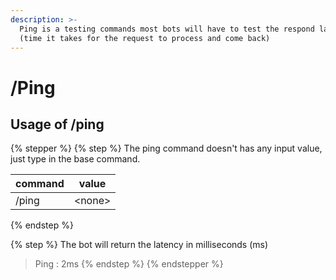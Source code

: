 ```yaml
---
description: >-
  Ping is a testing commands most bots will have to test the respond latency
  (time it takes for the request to process and come back)
---
```


# /Ping

## Usage of /ping

{% stepper %}
{% step %}
The ping command doesn't has any input value, just type in the base command.

| command | value   |
| ------- | ------- |
| /ping   | \<none> |
{% endstep %}

{% step %}
The bot will return the latency in milliseconds (ms)

> Ping : 2ms
{% endstep %}
{% endstepper %}
